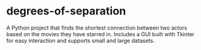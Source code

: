 # degrees-of-separation
A Python project that finds the shortest connection between two actors based on the movies they have starred in.  Includes a GUI built with Tkinter for easy interaction and supports small and large datasets.

